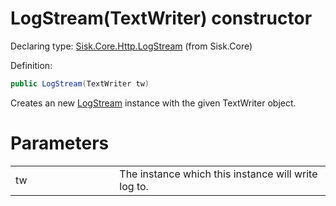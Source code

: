 <!--

Copyrights 2023 Sisk Framework - CypherPotato
Published under MIT license

!!! DO NOT EDIT THIS FILE !!!
This file was generated by a tool in the Sisk package. To edit the information in this documentation,
edit the XML documentation present in the Sisk source code.

-->


# LogStream(TextWriter) constructor

Declaring type: [Sisk.Core.Http.LogStream](/spec/Sisk.Core.Http.LogStream.md) (from Sisk.Core)


Definition:

```cs
public LogStream(TextWriter tw)
```

Creates an new <a href="/spec/Sisk.Core.Http.LogStream.md">LogStream</a> instance with the given TextWriter object.


# Parameters

<table>
    <tbody>
<tr>
    <td width="33%">tw</td>
    <td>The  instance which this instance will write log to.</td>
</tr>
    </tbody>
</table>
